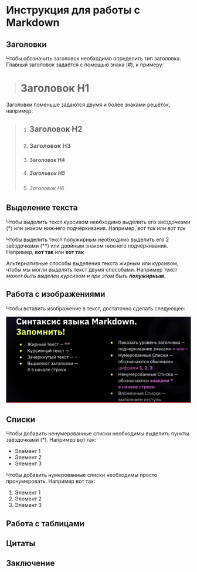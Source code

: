 # Инструкция для работы с Markdown

## Заголовки

Чтобы обозначить заголовок необходимо определить тип заголовка. Главный заголовок задаётся с помощью знака (#), к примеру:
># Заголовок H1
Заголовки поменьше задаются двумя и более знаками решёток, например:
>1. ## Заголовок Н2
>2. ### Заголовок Н3
>3. #### Заголовок H4
>4. ##### Заголовок H5
>5. ###### Заголовок H6

## Выделение текста

Чтобы выделить текст курсивом необходимо выделить его звёздочками (*) или знаком нижнего подчёркивания. Например, *вот так* или _вот так_

Чтобы выделить текст полужирным необходимо выделить его 2 звёздочками (**) или двойным знаком нижнего подчёркивания. Например, **вот так** или __вот так__

Альтернативные способы выделения текста жирным или курсивом, чтобы мы могли выделять текст двумя способами. Например _текст может быть выделен курсивом и при этом быть **полужирным**_.

## Работа с изображениями

Чтобы вставить изображение в текст, достаточно сделать следующее:

![Инструкция Markdown](Markdown.png)

## Списки

Чтобы добавить ненумерованные списки необходимы выделить пункты звёздочками (*). Например вот так:
* Элемент 1
* Элемент 2
* Элемент 3

Чтобы добавить нумерованные списки необходимы просто пронумеровать. Например вот так:
1. Элемент 1
2. Элемент 2
3. Элемент 3

## Работа с таблицами 

## Цитаты

## Заключение
